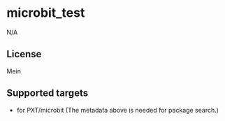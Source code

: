 # microbit_test

N/A

## License

Mein

## Supported targets

* for PXT/microbit
(The metadata above is needed for package search.)

